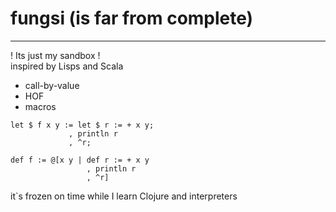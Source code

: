 # fungsi (is far from complete)
---
! Its just my sandbox !                               
inspired by Lisps and Scala

- call-by-value
- HOF
- macros

```smalltalk
let $ f x y := let $ r := + x y;
             , println r
             , ^r;
             
def f := @[x y | def r := + x y
                 , println r
                 , ^r]
```

it`s frozen on time while I learn Clojure and interpreters
